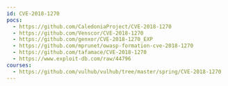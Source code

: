 ```yaml
---
id: CVE-2018-1270
pocs:
  - https://github.com/CaledoniaProject/CVE-2018-1270
  - https://github.com/Venscor/CVE-2018-1270
  - https://github.com/genxor/CVE-2018-1270_EXP
  - https://github.com/mprunet/owasp-formation-cve-2018-1270
  - https://github.com/tafamace/CVE-2018-1270
  - https://www.exploit-db.com/raw/44796
courses:
  - https://github.com/vulhub/vulhub/tree/master/spring/CVE-2018-1270
---
```


